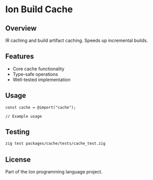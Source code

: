 # Ion Build Cache

## Overview

IR caching and build artifact caching. Speeds up incremental builds.

## Features

- Core cache functionality
- Type-safe operations
- Well-tested implementation

## Usage

```zig
const cache = @import("cache");

// Example usage
```

## Testing

```bash
zig test packages/cache/tests/cache_test.zig
```

## License

Part of the Ion programming language project.
